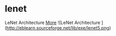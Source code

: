 # lenet
LeNet Architecture [More](http://yann.lecun.com/exdb/lenet/)
![LeNet Architecture ]
(http://eblearn.sourceforge.net/lib/exe/lenet5.png)

